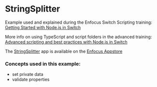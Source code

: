# StringSplitter
Example used and explained during the Enfocus Switch Scripting training:  
[Getting Started with Node.js in Switch](https://learning.enfocus.com/course/view.php?id=304)

More info on using TypeScript and script folders in the advanced training:  
[Advanced scripting and best practices with Node.js in Switch](https://learning.enfocus.com/course/view.php?id=321)

The [StringSplitter](https://www.enfocus.com/en/appstore/product/stringsplitter) app is available on the [Enfocus Appstore](https://www.enfocus.com/en/appstore/overview)

### Concepts used in this example:
- set private data
- validate properties